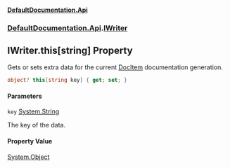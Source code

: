 #### [DefaultDocumentation.Api](index.md 'index')
### [DefaultDocumentation.Api](index.md#DefaultDocumentation.Api 'DefaultDocumentation.Api').[IWriter](IWriter.md 'DefaultDocumentation.Api.IWriter')

## IWriter.this[string] Property

Gets or sets extra data for the current [DocItem](DocItem.md 'DefaultDocumentation.Models.DocItem') documentation generation.

```csharp
object? this[string key] { get; set; }
```
#### Parameters

<a name='DefaultDocumentation.Api.IWriter.this[string].key'></a>

`key` [System.String](https://docs.microsoft.com/en-us/dotnet/api/System.String 'System.String')

The key of the data.

#### Property Value
[System.Object](https://docs.microsoft.com/en-us/dotnet/api/System.Object 'System.Object')